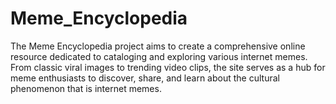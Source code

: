 # Meme_Encyclopedia

The Meme Encyclopedia project aims to create a comprehensive online resource dedicated to cataloging and exploring various internet memes. From classic viral images to trending video clips, the site serves as a hub for meme enthusiasts to discover, share, and learn about the cultural phenomenon that is internet memes.
